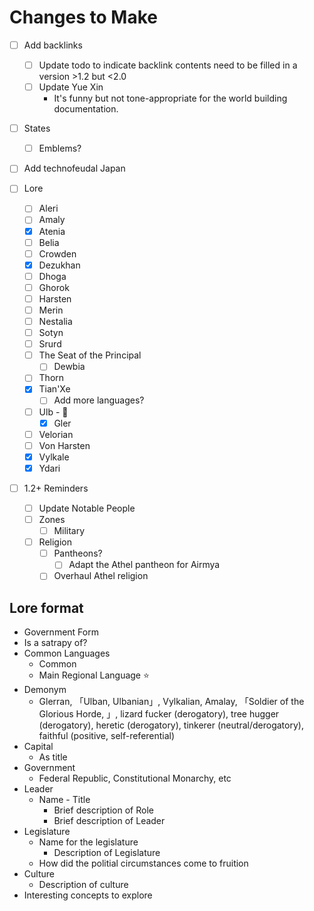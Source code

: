 # Changes to Make

- [ ] Add backlinks
	- [ ] Update todo to indicate backlink contents need to be filled in a version >1.2 but <2.0
	- [ ] Update Yue Xin
		- It's funny but not tone-appropriate for the world building documentation.

- [ ] States
	- [ ] Emblems?

- [ ] Add technofeudal Japan

- [ ] Lore
	- [ ] Aleri
	- [ ] Amaly
	- [x] Atenia
	- [ ] Belia
	- [ ] Crowden
	- [x] Dezukhan
	- [ ] Dhoga
	- [ ] Ghorok
	- [ ] Harsten
	- [ ] Merin
	- [ ] Nestalia
	- [ ] Sotyn
	- [ ] Srurd
	- [ ] The Seat of the Principal
		- [ ] Dewbia
	- [ ] Thorn
	- [x] Tian'Xe
		- [ ] Add more languages?
	- [ ] Ulb - 🚧
		- [x] Gler
	- [ ] Velorian
	- [ ] Von Harsten
	- [x] Vylkale
	- [x] Ydari

- [ ] 1.2+ Reminders
	- [ ] Update Notable People
	- [ ] Zones
		- [ ] Military
	- [ ] Religion
		- [ ] Pantheons?
			- [ ] Adapt the Athel pantheon for Airmya
		- [ ] Overhaul Athel religion

## Lore format
- Government Form
- Is a satrapy of?
- Common Languages
	- Common
	- Main Regional Language ⭐
- Demonym
	- Glerran, 「Ulban, Ulbanian」, Vylkalian, Amalay, 「Soldier of the Glorious Horde, 」, lizard fucker (derogatory), tree hugger (derogatory), heretic (derogatory), tinkerer (neutral/derogatory), faithful (positive, self-referential)
- Capital
	- As title
- Government
	- Federal Republic, Constitutional Monarchy, etc
- Leader
	- Name - Title
		- Brief description of Role
		- Brief description of Leader
- Legislature
	- Name for the legislature
		- Description of Legislature
	- How did the politial circumstances come to fruition
- Culture
	- Description of culture
- Interesting concepts to explore